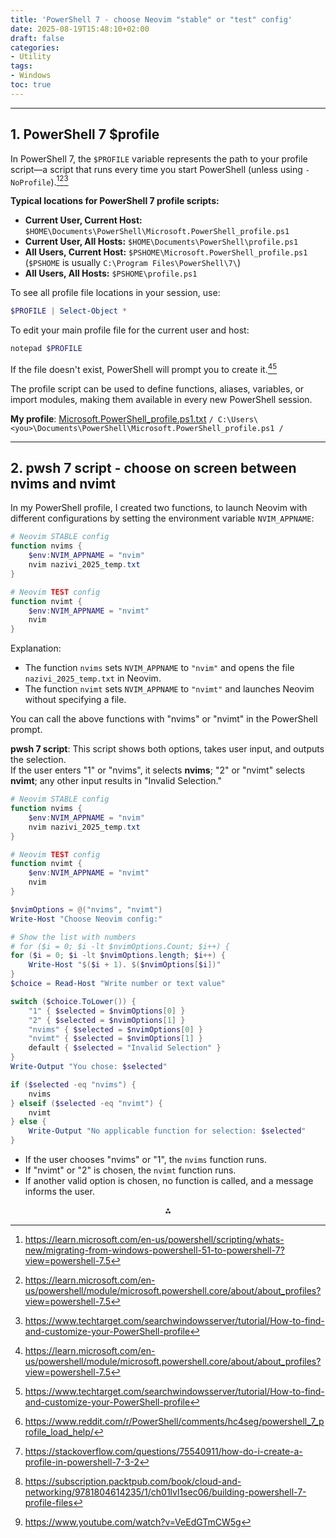 ```yaml
---
title: 'PowerShell 7 - choose Neovim "stable" or "test" config'
date: 2025-08-19T15:48:10+02:00
draft: false
categories:
- Utility
tags:
- Windows
toc: true
---
```


***

## 1. PowerShell 7 \$profile

In PowerShell 7, the `$PROFILE` variable represents the path to your profile script—a script that runs every time you start PowerShell (unless using `-NoProfile`).[^1][^2][^5]

**Typical locations for PowerShell 7 profile scripts:**

- **Current User, Current Host:**
`$HOME\Documents\PowerShell\Microsoft.PowerShell_profile.ps1`
- **Current User, All Hosts:**
`$HOME\Documents\PowerShell\profile.ps1`
- **All Users, Current Host:**
`$PSHOME\Microsoft.PowerShell_profile.ps1` (`$PSHOME` is usually `C:\Program Files\PowerShell\7\`)
- **All Users, All Hosts:**
`$PSHOME\profile.ps1`

To see all profile file locations in your session, use:

```powershell
$PROFILE | Select-Object *
```

To edit your main profile file for the current user and host:

```powershell
notepad $PROFILE
```

If the file doesn't exist, PowerShell will prompt you to create it.[^2][^5]

The profile script can be used to define functions, aliases, variables, or import modules, making them available in every new PowerShell session.

**My profile**: [Microsoft.PowerShell_profile.ps1.txt](/posts/2025/2025_08m_19-Microsoft.PowerShell_profile.ps1.txt)
`/ C:\Users\<you>\Documents\PowerShell\Microsoft.PowerShell_profile.ps1 /`


***

## 2. pwsh 7 script - choose on screen between nvims and nvimt

In my PowerShell profile, I created two functions, to launch Neovim with different configurations by setting the environment variable `NVIM_APPNAME`:

```powershell
# Neovim STABLE config
function nvims {
    $env:NVIM_APPNAME = "nvim"
    nvim nazivi_2025_temp.txt
}

# Neovim TEST config
function nvimt {
    $env:NVIM_APPNAME = "nvimt"
    nvim
}
```

Explanation:

- The function `nvims` sets `NVIM_APPNAME` to `"nvim"` and opens the file `nazivi_2025_temp.txt` in Neovim.
- The function `nvimt` sets `NVIM_APPNAME` to `"nvimt"` and launches Neovim without specifying a file.

You can call the above functions with "nvims" or "nvimt" in the PowerShell prompt.

**pwsh 7 script**: This script shows both options, takes user input, and outputs the selection.\
If the user enters "1" or "nvims", it selects **nvims**; "2" or "nvimt" selects **nvimt**; any other input results in "Invalid Selection."


```powershell
# Neovim STABLE config
function nvims {
    $env:NVIM_APPNAME = "nvim"
    nvim nazivi_2025_temp.txt
}

# Neovim TEST config
function nvimt {
    $env:NVIM_APPNAME = "nvimt"
    nvim
}

$nvimOptions = @("nvims", "nvimt")
Write-Host "Choose Neovim config:"

# Show the list with numbers
# for ($i = 0; $i -lt $nvimOptions.Count; $i++) {
for ($i = 0; $i -lt $nvimOptions.length; $i++) {
    Write-Host "$($i + 1). $($nvimOptions[$i])"
}
$choice = Read-Host "Write number or text value"

switch ($choice.ToLower()) {
    "1" { $selected = $nvimOptions[0] }
    "2" { $selected = $nvimOptions[1] }
    "nvims" { $selected = $nvimOptions[0] }
    "nvimt" { $selected = $nvimOptions[1] }
    default { $selected = "Invalid Selection" }
}
Write-Output "You chose: $selected"

if ($selected -eq "nvims") {
    nvims
} elseif ($selected -eq "nvimt") {
    nvimt
} else {
    Write-Output "No applicable function for selection: $selected"
}
```

- If the user chooses "nvims" or "1", the `nvims` function runs.
- If "nvimt" or "2" is chosen, the `nvimt` function runs.
- If another valid option is chosen, no function is called, and a message informs the user.

<span style="display:none">[^3][^4][^6][^7]</span>

<div style="text-align: center">⁂</div>

[^1]: https://learn.microsoft.com/en-us/powershell/scripting/whats-new/migrating-from-windows-powershell-51-to-powershell-7?view=powershell-7.5

[^2]: https://learn.microsoft.com/en-us/powershell/module/microsoft.powershell.core/about/about_profiles?view=powershell-7.5

[^3]: https://www.reddit.com/r/PowerShell/comments/hc4seg/powershell_7_profile_load_help/

[^4]: https://stackoverflow.com/questions/75540911/how-do-i-create-a-profile-in-powershell-7-3-2

[^5]: https://www.techtarget.com/searchwindowsserver/tutorial/How-to-find-and-customize-your-PowerShell-profile

[^6]: https://subscription.packtpub.com/book/cloud-and-networking/9781804614235/1/ch01lvl1sec06/building-powershell-7-profile-files

[^7]: https://www.youtube.com/watch?v=VeEdGTmCW5g





